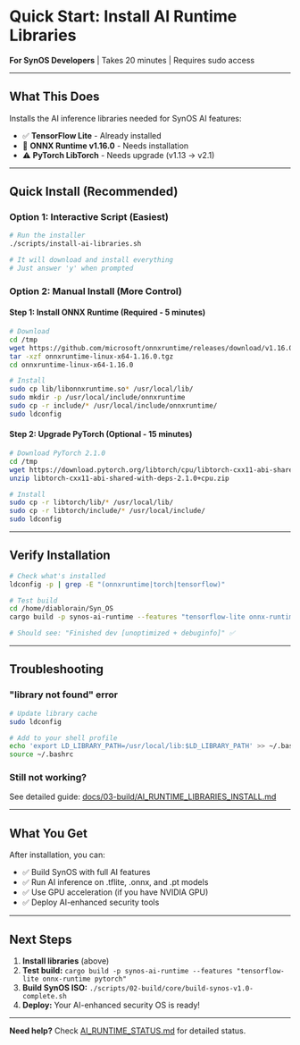 # Quick Start: Install AI Runtime Libraries

**For SynOS Developers** | Takes 20 minutes | Requires sudo access

---

## What This Does

Installs the AI inference libraries needed for SynOS AI features:

- ✅ **TensorFlow Lite** - Already installed
- 🔴 **ONNX Runtime v1.16.0** - Needs installation
- ⚠️ **PyTorch LibTorch** - Needs upgrade (v1.13 → v2.1)

---

## Quick Install (Recommended)

### Option 1: Interactive Script (Easiest)

```bash
# Run the installer
./scripts/install-ai-libraries.sh

# It will download and install everything
# Just answer 'y' when prompted
```

### Option 2: Manual Install (More Control)

#### Step 1: Install ONNX Runtime (Required - 5 minutes)

```bash
# Download
cd /tmp
wget https://github.com/microsoft/onnxruntime/releases/download/v1.16.0/onnxruntime-linux-x64-1.16.0.tgz
tar -xzf onnxruntime-linux-x64-1.16.0.tgz
cd onnxruntime-linux-x64-1.16.0

# Install
sudo cp lib/libonnxruntime.so* /usr/local/lib/
sudo mkdir -p /usr/local/include/onnxruntime
sudo cp -r include/* /usr/local/include/onnxruntime/
sudo ldconfig
```

#### Step 2: Upgrade PyTorch (Optional - 15 minutes)

```bash
# Download PyTorch 2.1.0
cd /tmp
wget https://download.pytorch.org/libtorch/cpu/libtorch-cxx11-abi-shared-with-deps-2.1.0%2Bcpu.zip
unzip libtorch-cxx11-abi-shared-with-deps-2.1.0+cpu.zip

# Install
sudo cp -r libtorch/lib/* /usr/local/lib/
sudo cp -r libtorch/include/* /usr/local/include/
sudo ldconfig
```

---

## Verify Installation

```bash
# Check what's installed
ldconfig -p | grep -E "(onnxruntime|torch|tensorflow)"

# Test build
cd /home/diablorain/Syn_OS
cargo build -p synos-ai-runtime --features "tensorflow-lite onnx-runtime pytorch"

# Should see: "Finished dev [unoptimized + debuginfo]" ✅
```

---

## Troubleshooting

### "library not found" error

```bash
# Update library cache
sudo ldconfig

# Add to your shell profile
echo 'export LD_LIBRARY_PATH=/usr/local/lib:$LD_LIBRARY_PATH' >> ~/.bashrc
source ~/.bashrc
```

### Still not working?

See detailed guide: [docs/03-build/AI_RUNTIME_LIBRARIES_INSTALL.md](docs/03-build/AI_RUNTIME_LIBRARIES_INSTALL.md)

---

## What You Get

After installation, you can:

- ✅ Build SynOS with full AI features
- ✅ Run AI inference on .tflite, .onnx, and .pt models
- ✅ Use GPU acceleration (if you have NVIDIA GPU)
- ✅ Deploy AI-enhanced security tools

---

## Next Steps

1. **Install libraries** (above)
2. **Test build:** `cargo build -p synos-ai-runtime --features "tensorflow-lite onnx-runtime pytorch"`
3. **Build SynOS ISO:** `./scripts/02-build/core/build-synos-v1.0-complete.sh`
4. **Deploy:** Your AI-enhanced security OS is ready!

---

**Need help?** Check [AI_RUNTIME_STATUS.md](docs/06-project-status/AI_RUNTIME_STATUS.md) for detailed status.

